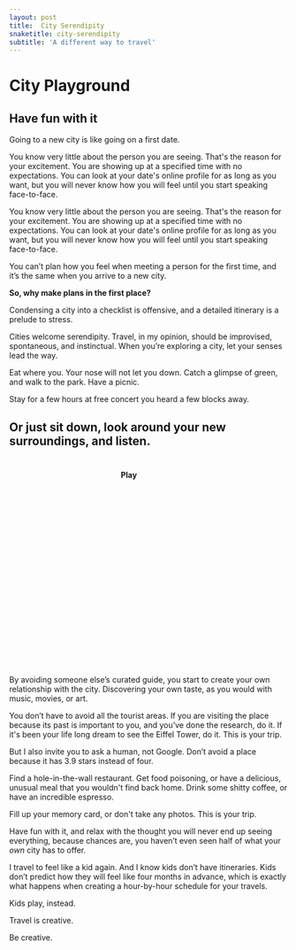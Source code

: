 ```yaml
---
layout: post
title:  City Serendipity
snaketitle: city-serendipity
subtitle: 'A different way to travel'
---
```

<canvas id='canvas' class="grab-cursor"></canvas>
<h1>City Playground</h1>
<h2 class="mb-5">Have fun with it</h2>

Going to a new city is like going on a first date.

You know very little about the person you are seeing. That's the reason for your excitement. You are showing up at a specified time with no expectations. You can look at your date's online profile for as long as you want, but you will never know how you will feel until you start speaking face-to-face. 

You know very little about the person you are seeing. That's the reason for your excitement. You are showing up at a specified time with no expectations. You can look at your date's online profile for as long as you want, but you will never know how you will feel until you start speaking face-to-face. 


You can’t plan how you feel when meeting a person for the first time, and it’s the same when you arrive to a new city.


**So, why make plans in the first place?**


Condensing a city into a checklist is offensive, and a detailed itinerary is a prelude to stress. 


Cities welcome serendipity. Travel, in my opinion, should be improvised, spontaneous, and instinctual.  When you’re exploring a city, let your senses lead the way.

Eat where you. Your nose will not let you down.
Catch a glimpse of green, and walk to the park. Have a picnic.

Stay for a few hours at free concert you heard a few blocks away. 

## **Or just sit down, look around your new surroundings, and listen.**


<style>
#sounds {
  height: 350px;
  position: relative;
  width: 100%;
  max-width:990px;
  margin: 30px auto;
  display: flex;
  justify-content: space-between;
}

.sounds--img {
  cursor: pointer;
  opacity: 0.3;
  width: 30%;
  background-size: contain;
  background-repeat: no-repeat;
  transition: opacity 0.5s ease-in-out, transform 0.5s ease-in-out;
}

#sounds--btn {
  cursor: pointer;
}

.sounds--img.active {
    opacity: 1;
    transform: translateY(-10px);
}

.sounds--img:nth-child(2) {
  height: 250px;
  background-image: url('assets/articles/city-serendipity/img/street.jpg');

}

.sounds--img:nth-child(3) {
  height: 350px;
  margin-top: 80px;
  background-image: url('assets/articles/city-serendipity/img/night.jpg');
}

.sounds--img:nth-child(4) {
  height: 250px;
  right:0;
  background-image: url('assets/articles/city-serendipity/img/park.jpg')

}


.sounds--img.active:nth-child(4) {
  /* transform: translate(560px, -150px); */
}



@keyframes move {
  from { opacity: 0.2 }
  to   { opacity: 1; }
}

#sounds--btn {
    position: absolute;
    width:100px;
    top:10px;
    margin: 0 auto;
    left:0;right:0;
    font-weight:bold;
    /* transform: translateX(-50px) */
}

@media (max-width: 900px) {
  #sounds {
    height: 630px;
    display: block;
    flex-direction: column;
  }

  #sounds--btn {
    right: 10px;
    top: auto;
    bottom: 200px;
    margin: auto;
    left: auto;
  }
  
  .sounds--img {
    position: absolute;
  }

  .sounds--img:nth-child(2) {
    width: calc(50% - 10px);
    /* height: 300px; */
  }

  .sounds--img:nth-child(3) {
    width: calc(50% - 10px);
    right:0;
    height: 350px;
    top: 30px;
    margin: 0;
  }

  .sounds--img:nth-child(4) {
    width: calc(50% - 10px);
    left:0;
    /* height: 300px; */
    background-position: 80% center;
    top: 270px;
  }
}

</style>

 <div id="sounds">
    <div data-playing="false" id="sounds--btn">Play</div>
    <div class="sounds--img"></div>
    <div class="sounds--img"></div>
    <div class="sounds--img"></div>
    <audio class="sounds--audio" src="assets/articles/city-serendipity/mp3/street.mp3" type="audio/mpeg"></audio>
    <audio class="sounds--audio" src="assets/articles/city-serendipity/mp3/cafe.mp3" type="audio/mpeg"></audio>
    <audio class="sounds--audio" src="assets/articles/city-serendipity/mp3/park.mp3" type="audio/mpeg"></audio>
</div>


By avoiding someone else’s curated guide, you start to create your own relationship with the city. Discovering your own taste, as you would with music, movies, or art. 

You don’t have to avoid all the tourist areas. If you are visiting the place because its past is important to you, and you’ve done the research, do it. If it's been your life long dream to see the Eiffel Tower, do it. This is your trip. 

But I also invite you to ask a human, not Google. Don’t avoid a place because it has 3.9 stars instead of four.

Find a hole-in-the-wall restaurant. Get food poisoning, or have a delicious, unusual meal that you wouldn't find back home.
Drink some shitty coffee, or have an incredible espresso.

Fill up your memory card, or don't take any photos.
This is your trip.

Have fun with it, and relax with the thought you will never end up seeing everything, because chances are, you haven’t even seen half of what your *own* city has to offer.

I travel to feel like a kid again. And I know kids don’t have itineraries. 
Kids don’t predict how they will feel like four months in advance, which is exactly what happens when creating a hour-by-hour schedule for your travels.

Kids play, instead.

<div id="dice"></div>

Travel is creative.

Be creative.














